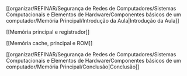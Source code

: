 [[organizar/REFINAR/Segurança de Redes de Computadores/Sistemas Computacionais e Elementos de Hardware/Componentes básicos de um computador/Memória Principal/Introdução da Aula|Introdução da Aula]]

[[Memória principal e registrador]]

[[Memória cache, principal e ROM]]

[[organizar/REFINAR/Segurança de Redes de Computadores/Sistemas Computacionais e Elementos de Hardware/Componentes básicos de um computador/Memória Principal/Conclusão|Conclusão]]